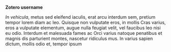 **Zotero username**

_In vehicula_, metus sed eleifend iaculis, erat arcu interdum sem, pretium tempor lorem diam ac leo. Quisque non vulputate eros, in mollis
Cras varius, eros a vulputate elementum, augue nulla feugiat velit, vel faucibus leo nisi eu odio. Interdum et malesuada fames ac
Orci varius natoque penatibus et magnis dis parturient montes, nascetur ridiculus mus. In varius sapien dictum, mollis odio et, tempor ipsum

